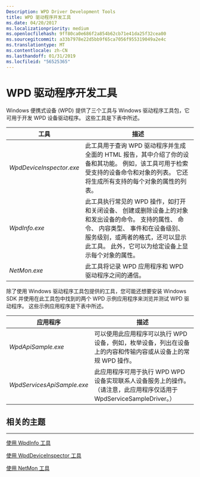```yaml
---
Description: WPD Driver Development Tools
title: WPD 驱动程序开发工具
ms.date: 04/20/2017
ms.localizationpriority: medium
ms.openlocfilehash: 9ff80ca0e686f2a854b62cb71e41da25f32cea00
ms.sourcegitcommit: a33b7978e22d5bb9f65ca7056f955319049a2e4c
ms.translationtype: MT
ms.contentlocale: zh-CN
ms.lasthandoff: 01/31/2019
ms.locfileid: "56525365"
---
```

# <a name="wpd-driver-development-tools"></a>WPD 驱动程序开发工具


Windows 便携式设备 (WPD) 提供了三个工具与 Windows 驱动程序工具包，它可用于开发 WPD 设备驱动程序。 这些工具是下表中所述。

| 工具                     | 描述                                                                                                                                                                                                                                                                                                                                                              |
|--------------------------|--------------------------------------------------------------------------------------------------------------------------------------------------------------------------------------------------------------------------------------------------------------------------------------------------------------------------------------------------------------------------|
| *WpdDeviceInspector.exe* | 此工具用于查询 WPD 驱动程序并生成全面的 HTML 报告，其中介绍了你的设备和其功能。 例如，该工具可用于检索受支持的设备命令和对象的列表。 它还将生成所有支持的每个对象的属性的列表。                                                   |
| *WpdInfo.exe*            | 此工具执行常见的 WPD 操作，如打开和关闭设备、 创建或删除设备上的对象和发出设备的命令。 支持的属性、 命令、 内容类型、 事件和在设备级别、 服务级别，或两者的格式，还可以显示此工具。 此外，它可以为给定设备上显示每个对象的属性。 |
| *NetMon.exe*             | 此工具将记录 WPD 应用程序和 WPD 驱动程序之间的通信。                                                                                                                                                                                                                                                                                                   |

 

除了使用 Windows 驱动程序工具包提供的工具，您可能还想要安装 Windows SDK 并使用在此工具包中找到的两个 WPD 示例应用程序来浏览并测试 WPD 驱动程序。 这些示例应用程序是下表中所述。

| 应用程序                | 描述                                                                                                                                                                                    |
|----------------------------|------------------------------------------------------------------------------------------------------------------------------------------------------------------------------------------------|
| *WpdApiSample.exe*         | 可以使用此应用程序可以执行 WPD 设备，例如，枚举设备，列出在设备上的内容和传输内容或从设备上的常规 WPD 操作。       |
| *WpdServicesApiSample.exe* | 此应用程序可用于执行 WPD WPD 设备实现联系人设备服务上的操作。 （请注意，此应用程序仅适用于 WpdServiceSampleDriver。） |

 

## <a name="span-idrelatedtopicsspanrelated-topics"></a><span id="related_topics"></span>相关的主题


****
[使用 WpdInfo 工具](using-the-wpdinfo-tool.md)

[使用 WpdDeviceInspector 工具](using-the-wpddeviceinspector-tool.md)

[使用 NetMon 工具](using-the-netmon-tool.md)

 

 





